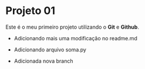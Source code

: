 # Projeto 01

Este é o meu primeiro projeto utilizando o **Git** e **Github**.

- Adicionando mais uma modificação no readme.md

- Adicionando arquivo soma.py

- Adicionada nova branch